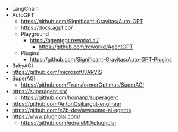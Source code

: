 - LangChain
- AutoGPT
  - https://github.com/Significant-Gravitas/Auto-GPT
  - https://docs.agpt.co/
  - Playground
    - https://agentgpt.reworkd.ai/
      - https://github.com/reworkd/AgentGPT
  - Plugins
    - https://github.com/Significant-Gravitas/Auto-GPT-Plugins
- BabyAGI
- https://github.com/microsoft/JARVIS
- SuperAGI
  - https://github.com/TransformerOptimus/SuperAGI
- https://superagent.sh/
  - https://github.com/homanp/superagent
- https://github.com/AntonOsika/gpt-engineer
- https://github.com/e2b-dev/awesome-ai-agents
- https://www.plugnplai.com/
  - https://github.com/edreisMD/plugnplai
